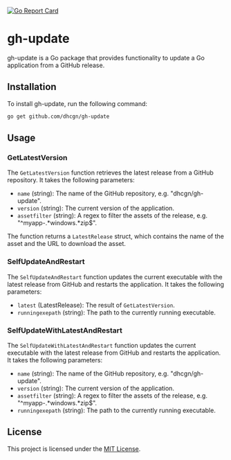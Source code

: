 [![Go Report Card](https://goreportcard.com/badge/github.com/dhcgn/gh-update)](https://goreportcard.com/report/github.com/dhcgn/gh-update)
# gh-update

gh-update is a Go package that provides functionality to update a Go application from a GitHub release.

## Installation

To install gh-update, run the following command:

```bash
go get github.com/dhcgn/gh-update
```

## Usage

### GetLatestVersion

The `GetLatestVersion` function retrieves the latest release from a GitHub repository. It takes the following parameters:

- `name` (string): The name of the GitHub repository, e.g. "dhcgn/gh-update".
- `version` (string): The current version of the application.
- `assetfilter` (string): A regex to filter the assets of the release, e.g. "^myapp-.*windows.*zip$".

The function returns a `LatestRelease` struct, which contains the name of the asset and the URL to download the asset.

### SelfUpdateAndRestart

The `SelfUpdateAndRestart` function updates the current executable with the latest release from GitHub and restarts the application. It takes the following parameters:

- `latest` (LatestRelease): The result of `GetLatestVersion`.
- `runningexepath` (string): The path to the currently running executable.

### SelfUpdateWithLatestAndRestart

The `SelfUpdateWithLatestAndRestart` function updates the current executable with the latest release from GitHub and restarts the application. It takes the following parameters:

- `name` (string): The name of the GitHub repository, e.g. "dhcgn/gh-update".
- `version` (string): The current version of the application.
- `assetfilter` (string): A regex to filter the assets of the release, e.g. "^myapp-.*windows.*zip$".
- `runningexepath` (string): The path to the currently running executable.


## License

This project is licensed under the [MIT License](LICENSE).